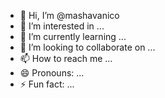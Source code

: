 - 👋 Hi, I’m @mashavanico
- 👀 I’m interested in ...
- 🌱 I’m currently learning ...
- 💞️ I’m looking to collaborate on ...
- 📫 How to reach me ...
- 😄 Pronouns: ...
- ⚡ Fun fact: ...

<!---
mashavanico/mashavanico is a ✨ special ✨ repository because its `README.md` (this file) appears on your GitHub profile.
You can click the Preview link to take a look at your changes.
--->
